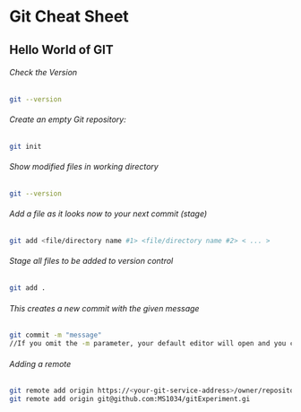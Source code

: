 # Git Cheat Sheet

## Hello World of GIT 

###### Check the Version

```bash
git --version
```

###### Create an empty Git repository:  

```bash
git init
```

###### Show modified files in working directory

```bash
git --version
```

###### Add a file as it looks now to your next commit (stage)

```bash
git add <file/directory name #1> <file/directory name #2> < ... >
```

###### Stage all files to be added to version control

```bash
git add .
```

  ###### This creates a new commit with the given message  

```bash
git commit -m "message"
//If you omit the -m parameter, your default editor will open and you can edit and save the commit message there.
```

######  Adding a remote  

```bash
git remote add origin https://<your-git-service-address>/owner/repository.git
git remote add origin git@github.com:MS1034/gitExperiment.gi
```

